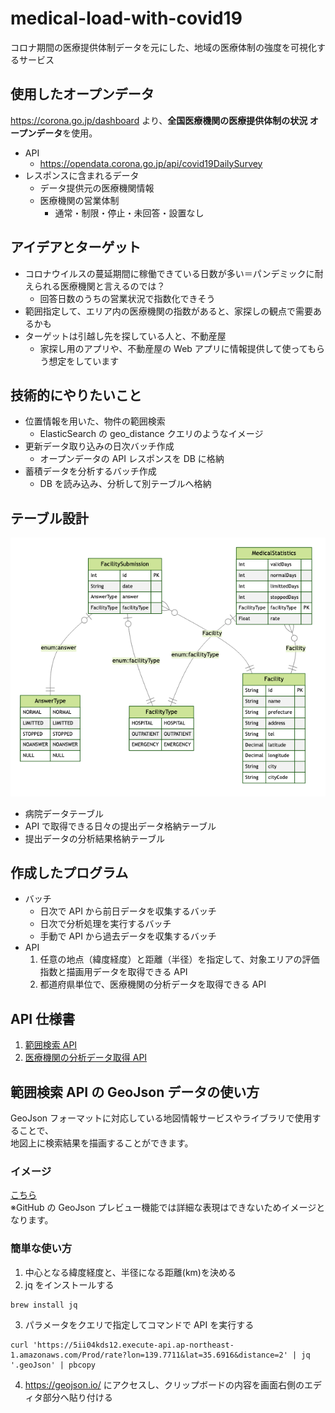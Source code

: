 # medical-load-with-covid19

コロナ期間の医療提供体制データを元にした、地域の医療体制の強度を可視化するサービス

## 使用したオープンデータ

https://corona.go.jp/dashboard より、**全国医療機関の医療提供体制の状況 オープンデータ**を使用。

- API
  - https://opendata.corona.go.jp/api/covid19DailySurvey
- レスポンスに含まれるデータ
  - データ提供元の医療機関情報
  - 医療機関の営業体制
    - 通常・制限・停止・未回答・設置なし

## アイデアとターゲット

- コロナウイルスの蔓延期間に稼働できている日数が多い＝パンデミックに耐えられる医療機関と言えるのでは？
  - 回答日数のうちの営業状況で指数化できそう
- 範囲指定して、エリア内の医療機関の指数があると、家探しの観点で需要あるかも
- ターゲットは引越し先を探している人と、不動産屋
  - 家探し用のアプリや、不動産屋の Web アプリに情報提供して使ってもらう想定をしています

## 技術的にやりたいこと

- 位置情報を用いた、物件の範囲検索
  - ElasticSearch の geo_distance クエリのようなイメージ
- 更新データ取り込みの日次バッチ作成
  - オープンデータの API レスポンスを DB に格納
- 蓄積データを分析するバッチ作成
  - DB を読み込み、分析して別テーブルへ格納

## テーブル設計

![](./prisma/ERD.png)

- 病院データテーブル
- API で取得できる日々の提出データ格納テーブル
- 提出データの分析結果格納テーブル

## 作成したプログラム

- バッチ
  - 日次で API から前日データを収集するバッチ
  - 日次で分析処理を実行するバッチ
  - 手動で API から過去データを収集するバッチ
- API
  1. 任意の地点（緯度経度）と距離（半径）を指定して、対象エリアの評価指数と描画用データを取得できる API
  2. 都道府県単位で、医療機関の分析データを取得できる API

## API 仕様書

1. [範囲検索 API](./docs/area-api.md)
2. [医療機関の分析データ取得 API](./docs/facility-api.md)

## 範囲検索 API の GeoJson データの使い方

GeoJson フォーマットに対応している地図情報サービスやライブラリで使用することで、  
地図上に検索結果を描画することができます。

### イメージ

[こちら](./demo.geojson)  
※GitHub の GeoJson プレビュー機能では詳細な表現はできないためイメージとなります。

### 簡単な使い方

1. 中心となる緯度経度と、半径になる距離(km)を決める
2. jq をインストールする

```bash
brew install jq
```

3. パラメータをクエリで指定してコマンドで API を実行する

```
curl 'https://5ii04kds12.execute-api.ap-northeast-1.amazonaws.com/Prod/rate?lon=139.7711&lat=35.6916&distance=2' | jq '.geoJson' | pbcopy
```

4. https://geojson.io/ にアクセスし、クリップボードの内容を画面右側のエディタ部分へ貼り付ける
